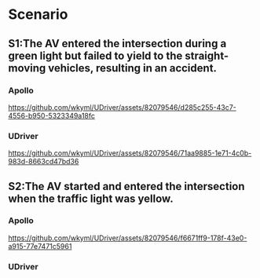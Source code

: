# Scenario

## S1:The AV entered the intersection during a green light but failed to yield to the straight-moving vehicles, resulting in an accident.
### Apollo
https://github.com/wkyml/UDriver/assets/82079546/d285c255-43c7-4556-b950-5323349a18fc
### UDriver
https://github.com/wkyml/UDriver/assets/82079546/71aa9885-1e71-4c0b-983d-8663cd47bd36

## S2:The AV started and entered the intersection when the traffic light was yellow.
### Apollo
https://github.com/wkyml/UDriver/assets/82079546/f6671ff9-178f-43e0-a915-77e7471c5961
### UDriver


